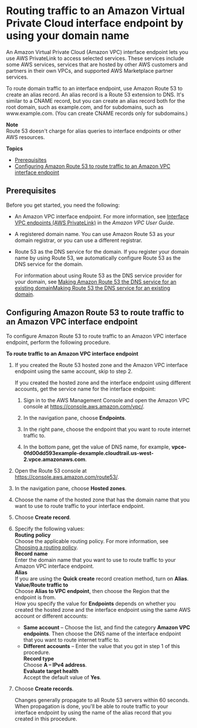 # Routing traffic to an Amazon Virtual Private Cloud interface endpoint by using your domain name<a name="routing-to-vpc-interface-endpoint"></a>

An Amazon Virtual Private Cloud \(Amazon VPC\) interface endpoint lets you use AWS PrivateLink to access selected services\. These services include some AWS services, services that are hosted by other AWS customers and partners in their own VPCs, and supported AWS Marketplace partner services\.

To route domain traffic to an interface endpoint, use Amazon Route 53 to create an alias record\. An alias record is a Route 53 extension to DNS\. It's similar to a CNAME record, but you can create an alias record both for the root domain, such as example\.com, and for subdomains, such as www\.example\.com\. \(You can create CNAME records only for subdomains\.\)

**Note**  
Route 53 doesn't charge for alias queries to interface endpoints or other AWS resources\.

**Topics**
+ [Prerequisites](#routing-to-vpc-interface-endpoint-prereqs)
+ [Configuring Amazon Route 53 to route traffic to an Amazon VPC interface endpoint](#routing-to-vpc-interface-endpoint-config)

## Prerequisites<a name="routing-to-vpc-interface-endpoint-prereqs"></a>

Before you get started, you need the following:
+ An Amazon VPC interface endpoint\. For more information, see [Interface VPC endpoints \(AWS PrivateLink\)](https://docs.aws.amazon.com/vpc/latest/userguide/vpce-interface.html) in the *Amazon VPC User Guide*\.
+ A registered domain name\. You can use Amazon Route 53 as your domain registrar, or you can use a different registrar\.
+ Route 53 as the DNS service for the domain\. If you register your domain name by using Route 53, we automatically configure Route 53 as the DNS service for the domain\. 

  For information about using Route 53 as the DNS service provider for your domain, see [Making Amazon Route 53 the DNS service for an existing domainMaking Route 53 the DNS service for an existing domain](MigratingDNS.md)\.

## Configuring Amazon Route 53 to route traffic to an Amazon VPC interface endpoint<a name="routing-to-vpc-interface-endpoint-config"></a>

To configure Amazon Route 53 to route traffic to an Amazon VPC interface endpoint, perform the following procedure\.<a name="routing-to-vpc-interface-endpoint-config-procedure"></a>

**To route traffic to an Amazon VPC interface endpoint**

1. If you created the Route 53 hosted zone and the Amazon VPC interface endpoint using the same account, skip to step 2\.

   If you created the hosted zone and the interface endpoint using different accounts, get the service name for the interface endpoint:

   1. Sign in to the AWS Management Console and open the Amazon VPC console at [https://console\.aws\.amazon\.com/vpc/](https://console.aws.amazon.com/vpc/)\.

   1. In the navigation pane, choose **Endpoints**\.

   1. In the right pane, choose the endpoint that you want to route internet traffic to\.

   1. In the bottom pane, get the value of DNS name, for example, **vpce\-0fd00dd593example\-dexample\.cloudtrail\.us\-west\-2\.vpce\.amazonaws\.com**\.

1. Open the Route 53 console at [https://console\.aws\.amazon\.com/route53/](https://console.aws.amazon.com/route53/)\.

1. In the navigation pane, choose **Hosted zones**\.

1. Choose the name of the hosted zone that has the domain name that you want to use to route traffic to your interface endpoint\.

1. Choose **Create record**\.

1. Specify the following values:  
**Routing policy**  
Choose the applicable routing policy\. For more information, see [Choosing a routing policy](routing-policy.md)\.  
**Record name**  
Enter the domain name that you want to use to route traffic to your Amazon VPC interface endpoint\.   
**Alias**  
If you are using the **Quick create** record creation method, turn on **Alias**\.  
**Value/Route traffic to**  
Choose **Alias to VPC endpoint**, then choose the Region that the endpoint is from\.   
How you specify the value for **Endpoints** depends on whether you created the hosted zone and the interface endpoint using the same AWS account or different accounts:  
   + **Same account** – Choose the list, and find the category **Amazon VPC endpoints**\. Then choose the DNS name of the interface endpoint that you want to route internet traffic to\.
   + **Different accounts** – Enter the value that you got in step 1 of this procedure\.  
**Record type**  
Choose **A – IPv4 address**\.  
**Evaluate target health**  
Accept the default value of **Yes**\.

1. Choose **Create records**\.

   Changes generally propagate to all Route 53 servers within 60 seconds\. When propagation is done, you'll be able to route traffic to your interface endpoint by using the name of the alias record that you created in this procedure\.